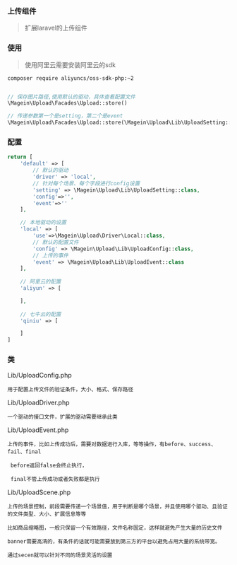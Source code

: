 ### 上传组件

> 扩展laravel的上传组件

### 使用

> 使用阿里云需要安装阿里云的sdk

```
composer require aliyuncs/oss-sdk-php:~2
```

```php

// 保存图片路径,使用默认的驱动，具体查看配置文件
\Magein\Upload\Facades\Upload::store()

// 传递参数第一个是setting，第二个是event
\Magein\Upload\Facades\Upload::store(\Magein\Upload\Lib\UploadSetting::class, \Magein\Upload\Lib\UploadEvent::class)

```

### 配置

```php
return [
    'default' => [
        // 默认的驱动
        'driver' => 'local',
        // 针对每个场景、每个字段进行config设置
        'setting' => \Magein\Upload\Lib\UploadSetting::class,
        'config'=>'',
        'event'=>''
    ],

    // 本地驱动的设置
    'local' => [
        'use'=>\Magein\Upload\Driver\Local::class,
        // 默认的配置文件
        'config' => \Magein\Upload\Lib\UploadConfig::class,
        // 上传的事件
        'event' => \Magein\Upload\Lib\UploadEvent::class
    ],
    
    // 阿里云的配置
    'aliyun' => [

    ],
    
    // 七牛云的配置
    'qiniu' => [

    ]
]
```

### 类

Lib/UploadConfig.php

    用于配置上传文件的验证条件，大小、格式、保存路径

Lib/UploadDriver.php

    一个驱动的接口文件，扩展的驱动需要继承此类

Lib/UploadEvent.php

    上传的事件，比如上传成功后，需要对数据进行入库，等等操作，有before、success、fail、final

     before返回false会终止执行，

     final不管上传成功或者失败都是执行

Lib/UploadScene.php

    上传的场景控制，前段需要传递一个场景值，用于判断是哪个场景，并且使用哪个驱动、且验证的文件类型、大小、扩展信息等等

    比如商品缩略图，一般只保留一个有效路径，文件名称固定，这样就避免产生大量的历史文件

    banner需要高清的，有条件的话就可能需要放到第三方的平台以避免占用大量的系统带宽。

    通过secen就可以针对不同的场景灵活的设置
